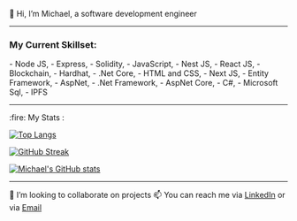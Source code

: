 👋 Hi, I’m Michael, a software development engineer
<hr>
<h3 align="left">My Current Skillset:</h3>
- Node JS, 
- Express, 
- Solidity, 
- JavaScript,
- Nest JS,
- React JS, 
- Blockchain, 
- Hardhat,
- .Net Core, 
- HTML and CSS, 
- Next JS, 
- Entity Framework, 
- AspNet, 
- .Net Framework,
- AspNet Core,
- C#,
- Microsoft Sql,
- IPFS
<hr>
 :fire: My Stats :

[![Top Langs](https://github-readme-stats.vercel.app/api?username=m-azra3l&layout=compact&theme=radical&hide_border=true)](https://github.com/anuraghazra/github-readme-stats)

[![GitHub Streak](http://github-readme-streak-stats.herokuapp.com?user=m-azra3l&theme=radical&hide_border=true&date_format=M%20j%5B%2C%20Y%5D&stroke=DD2727&ring=49D0DD)](https://git.io/streak-stats)

[![Michael's GitHub stats](https://github-readme-stats.vercel.app/api/top-langs/?username=m-azra3l&layout=compact&langs_count=10&show_icons=true&theme=radical&hide_border=true)](https://github.com/anuraghazra/github-readme-stats)
<hr>
 💞️ I’m looking to collaborate on projects
 📫 You can reach me via <a href="https://www.linkedin.com/in/michael-damilare-adesina-4b51a5134/" target="_blank">LinkedIn</a> or via <a href="mailto:gadreelazazel@gmail.com">Email</a>

<!---
m-azra3l/m-azra3l is a ✨ special ✨ repository because its `README.md` (this file) appears on your GitHub profile.
You can click the Preview link to take a look at your changes.
--->
